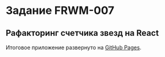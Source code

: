 # Задание FRWM-007
## Рафакторинг счетчика звезд на React
Итоговое приложение развернуто на [GitHub Pages](https://flatdragon.github.io/ifmo-js-frmw-007/).